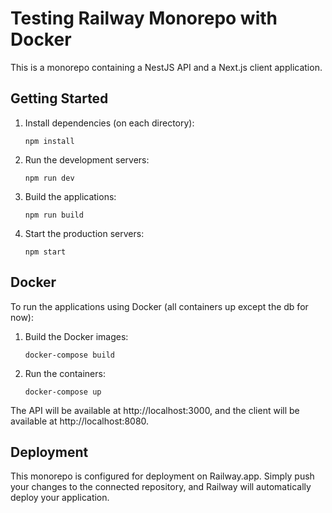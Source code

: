 # Testing Railway Monorepo with Docker

This is a monorepo containing a NestJS API and a Next.js client application.

## Getting Started

1. Install dependencies (on each directory):

   ```
   npm install
   ```

2. Run the development servers:

   ```
   npm run dev
   ```

3. Build the applications:

   ```
   npm run build
   ```

4. Start the production servers:
   ```
   npm start
   ```

## Docker

To run the applications using Docker (all containers up except the db for now):

1. Build the Docker images:

   ```
   docker-compose build
   ```

2. Run the containers:
   ```
   docker-compose up
   ```

The API will be available at http://localhost:3000, and the client will be available at http://localhost:8080.

## Deployment

This monorepo is configured for deployment on Railway.app. Simply push your changes to the connected repository, and Railway will automatically deploy your application.
